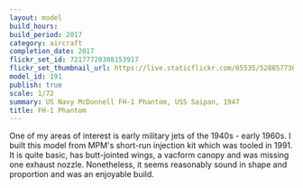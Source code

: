 ```yaml
---
layout: model
build_hours: 
build_period: 2017
category: aircraft
completion_date: 2017
flickr_set_id: 72177720308153917
flickr_set_thumbnail_url: https://live.staticflickr.com/65535/52885773033_67dbd13505_m.jpg
model_id: 191
publish: true
scale: 1/72
summary: US Navy McDonnell FH-1 Phantom, USS Saipan, 1947
title: FH-1 Phantom
---
```


One of my areas of interest is early military jets of the 1940s - early 1960s. I built this model from MPM's short-run injection kit which was tooled in 1991. It is quite basic, has butt-jointed wings, a vacform canopy and was missing one exhaust nozzle. Nonetheless, it seems reasonably sound in shape and proportion and was an enjoyable build.
